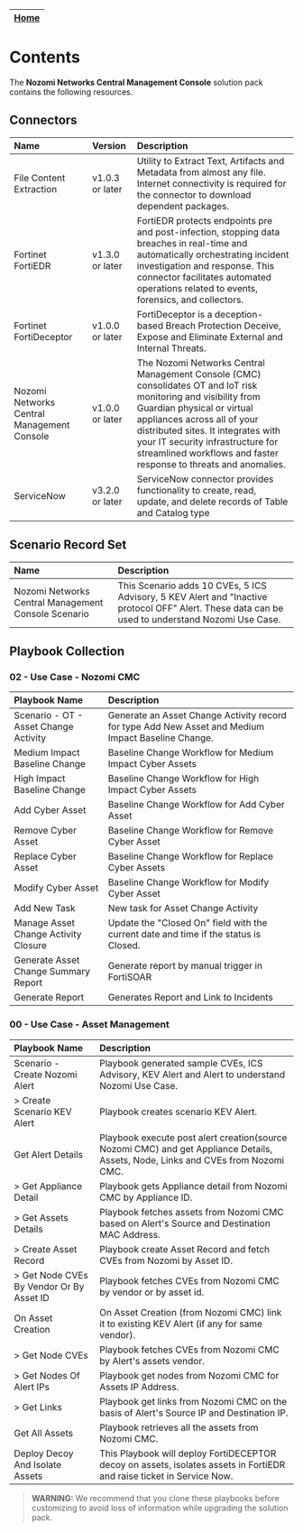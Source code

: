 | [Home](../README.md) |
|--------------------------------------------|

# Contents

The **Nozomi Networks Central Management Console** solution pack contains the following resources.

## Connectors

|Name| Version | Description|
| :- | :- | :- |
| File Content Extraction | v1.0.3 or later | Utility to Extract Text, Artifacts and Metadata from almost any file. Internet connectivity is required for the connector to download dependent packages. |
| Fortinet FortiEDR | v1.3.0 or later | FortiEDR protects endpoints pre and post-infection, stopping data breaches in real-time and automatically orchestrating incident investigation and response. This connector facilitates automated operations related to events, forensics, and collectors. |
| Fortinet FortiDeceptor | v1.0.0 or later | FortiDeceptor is a deception-based Breach Protection Deceive, Expose and Eliminate External and Internal Threats. |
| Nozomi Networks Central Management Console | v1.0.0 or later | The Nozomi Networks Central Management Console (CMC) consolidates OT and IoT risk monitoring and visibility from Guardian physical or virtual appliances across all of your distributed sites. It integrates with your IT security infrastructure for streamlined workflows and faster response to threats and anomalies. |
| ServiceNow | v3.2.0 or later | ServiceNow connector provides functionality to create, read, update, and delete records of Table and Catalog type |

## Scenario Record Set

|Name|Description|
| :- | :- |
| Nozomi Networks Central Management Console Scenario | This Scenario adds 10 CVEs, 5 ICS Advisory, 5 KEV Alert and "Inactive protocol OFF" Alert. These data can be used to understand Nozomi Use Case. |

## Playbook Collection

### 02 - Use Case - Nozomi CMC

|Playbook Name|Description|
| :- | :- |
| Scenario - OT - Asset Change Activity | Generate an Asset Change Activity record for type Add New Asset and Medium Impact Baseline Change. |
| Medium Impact Baseline Change | Baseline Change Workflow for Medium Impact Cyber Assets |
| High Impact Baseline Change | Baseline Change Workflow for High Impact Cyber Assets |
| Add Cyber Asset | Baseline Change Workflow for Add Cyber Asset |
| Remove Cyber Asset | Baseline Change Workflow for Remove Cyber Asset |
| Replace Cyber Asset | Baseline Change Workflow for Replace Cyber Assets |
| Modify Cyber Asset | Baseline Change Workflow for Modify Cyber Asset |
| Add New Task | New task for Asset Change Activity |
| Manage Asset Change Activity Closure | Update the "Closed On" field with the current date and time if the status is Closed. |
| Generate Asset Change Summary Report | Generate report by manual trigger in FortiSOAR |
| Generate Report | Generates Report and Link to Incidents |

### 00 - Use Case - Asset Management

|Playbook Name|Description|
| :- | :- |
| Scenario - Create Nozomi Alert | Playbook generated sample CVEs, ICS Advisory, KEV Alert and Alert to understand Nozomi Use Case. |
| > Create Scenario KEV Alert | Playbook creates scenario KEV Alert. |
| Get Alert Details | Playbook execute post alert creation(source Nozomi CMC) and get Appliance Details, Assets, Node, Links and CVEs from Nozomi CMC. |
| > Get Appliance Detail | Playbook gets Appliance detail from Nozomi CMC by Appliance ID. |
| > Get Assets Details | Playbook fetches assets from Nozomi CMC based on Alert's Source and Destination MAC Address. |
| > Create Asset Record | Playbook create Asset Record and fetch CVEs from Nozomi by Asset ID. |
| > Get Node CVEs By Vendor Or By Asset ID | Playbook fetches CVEs from Nozomi CMC by vendor or by asset id. |
| On Asset Creation | On Asset Creation (from Nozomi CMC) link it to existing KEV Alert (if any for same vendor). |
| > Get Node CVEs | Playbook fetches CVEs from Nozomi CMC by Alert's assets vendor. |
| > Get Nodes Of Alert IPs | Playbook get nodes from Nozomi CMC for Assets IP Address. |
| > Get Links | Playbook get links from Nozomi CMC on the basis of Alert's Source IP and Destination IP. |
| Get All Assets | Playbook retrieves all the assets from Nozomi CMC. |
| Deploy Decoy And Isolate Assets | This Playbook will deploy FortiDECEPTOR decoy on assets, isolates assets in FortiEDR and raise ticket in Service Now. |

>**WARNING:** We recommend that you clone these playbooks before customizing to avoid loss of information while upgrading the solution pack.
